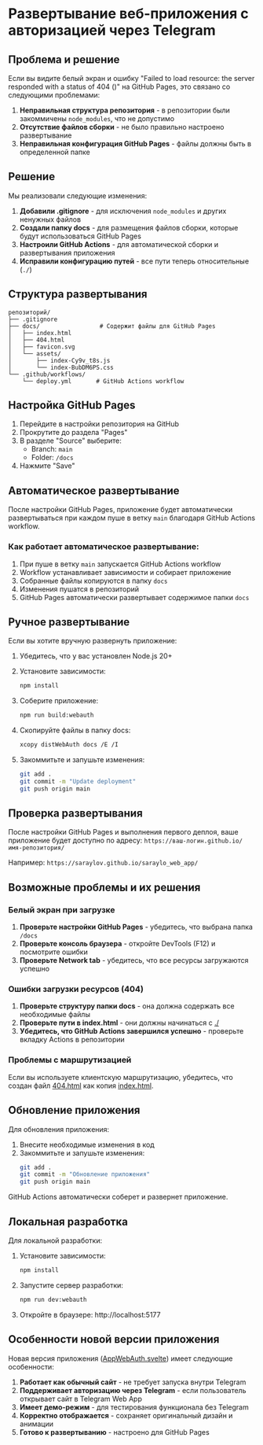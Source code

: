 # Развертывание веб-приложения с авторизацией через Telegram

## Проблема и решение

Если вы видите белый экран и ошибку "Failed to load resource: the server responded with a status of 404 ()" на GitHub Pages, это связано со следующими проблемами:

1. **Неправильная структура репозитория** - в репозитории были закоммичены `node_modules`, что не допустимо
2. **Отсутствие файлов сборки** - не было правильно настроено развертывание
3. **Неправильная конфигурация GitHub Pages** - файлы должны быть в определенной папке

## Решение

Мы реализовали следующие изменения:

1. **Добавили .gitignore** - для исключения `node_modules` и других ненужных файлов
2. **Создали папку docs** - для размещения файлов сборки, которые будут использоваться GitHub Pages
3. **Настроили GitHub Actions** - для автоматической сборки и развертывания приложения
4. **Исправили конфигурацию путей** - все пути теперь относительные (`./`)

## Структура развертывания

```
репозиторий/
├── .gitignore
├── docs/                 # Содержит файлы для GitHub Pages
│   ├── index.html
│   ├── 404.html
│   ├── favicon.svg
│   └── assets/
│       ├── index-Cy9v_t8s.js
│       └── index-BubDM6PS.css
└── .github/workflows/
    └── deploy.yml       # GitHub Actions workflow
```

## Настройка GitHub Pages

1. Перейдите в настройки репозитория на GitHub
2. Прокрутите до раздела "Pages"
3. В разделе "Source" выберите:
   - Branch: `main`
   - Folder: `/docs`
4. Нажмите "Save"

## Автоматическое развертывание

После настройки GitHub Pages, приложение будет автоматически развертываться при каждом пуше в ветку `main` благодаря GitHub Actions workflow.

### Как работает автоматическое развертывание:

1. При пуше в ветку `main` запускается GitHub Actions workflow
2. Workflow устанавливает зависимости и собирает приложение
3. Собранные файлы копируются в папку `docs`
4. Изменения пушатся в репозиторий
5. GitHub Pages автоматически развертывает содержимое папки `docs`

## Ручное развертывание

Если вы хотите вручную развернуть приложение:

1. Убедитесь, что у вас установлен Node.js 20+
2. Установите зависимости:
   ```bash
   npm install
   ```

3. Соберите приложение:
   ```bash
   npm run build:webauth
   ```

4. Скопируйте файлы в папку docs:
   ```bash
   xcopy distWebAuth docs /E /I
   ```

5. Закоммитьте и запушьте изменения:
   ```bash
   git add .
   git commit -m "Update deployment"
   git push origin main
   ```

## Проверка развертывания

После настройки GitHub Pages и выполнения первого деплоя, ваше приложение будет доступно по адресу:
`https://ваш-логин.github.io/имя-репозитория/`

Например: `https://saraylov.github.io/saraylo_web_app/`

## Возможные проблемы и их решения

### Белый экран при загрузке

1. **Проверьте настройки GitHub Pages** - убедитесь, что выбрана папка `/docs`
2. **Проверьте консоль браузера** - откройте DevTools (F12) и посмотрите ошибки
3. **Проверьте Network tab** - убедитесь, что все ресурсы загружаются успешно

### Ошибки загрузки ресурсов (404)

1. **Проверьте структуру папки docs** - она должна содержать все необходимые файлы
2. **Проверьте пути в index.html** - они должны начинаться с [./](file://e:\DevBuild\AI\AI%20Running\saraylo_web_app\distWebAuth\assets\index-Cy9v_t8s.js)
3. **Убедитесь, что GitHub Actions завершился успешно** - проверьте вкладку Actions в репозитории

### Проблемы с маршрутизацией

Если вы используете клиентскую маршрутизацию, убедитесь, что создан файл [404.html](file://e:\DevBuild\AI\AI%20Running\saraylo_web_app\distWebAuth\404.html) как копия [index.html](file://e:\DevBuild\AI\AI%20Running\saraylo_web_app\distWebAuth\index.html).

## Обновление приложения

Для обновления приложения:

1. Внесите необходимые изменения в код
2. Закоммитьте и запушьте изменения:
   ```bash
   git add .
   git commit -m "Обновление приложения"
   git push origin main
   ```

GitHub Actions автоматически соберет и развернет приложение.

## Локальная разработка

Для локальной разработки:

1. Установите зависимости:
   ```bash
   npm install
   ```

2. Запустите сервер разработки:
   ```bash
   npm run dev:webauth
   ```

3. Откройте в браузере: http://localhost:5177

## Особенности новой версии приложения

Новая версия приложения ([AppWebAuth.svelte](file://e:\DevBuild\AI\AI%20Running\saraylo_web_app\src\AppWebAuth.svelte)) имеет следующие особенности:

1. **Работает как обычный сайт** - не требует запуска внутри Telegram
2. **Поддерживает авторизацию через Telegram** - если пользователь открывает сайт в Telegram Web App
3. **Имеет демо-режим** - для тестирования функционала без Telegram
4. **Корректно отображается** - сохраняет оригинальный дизайн и анимации
5. **Готово к развертыванию** - настроено для GitHub Pages